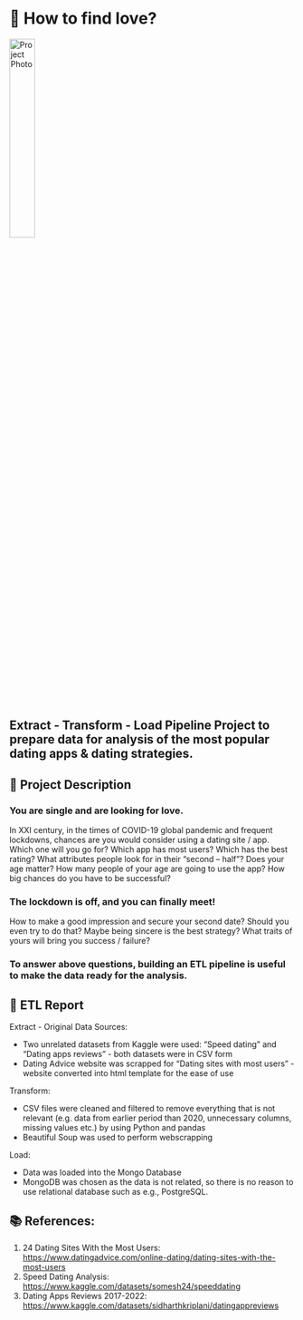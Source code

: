 # 💌 How to find love? 
<img src="https://github.com/rita-s/love-finder-/blob/master/images/project_photo.png" alt="Project Photo" title="Project Photo" width="30%">

## Extract - Transform - Load Pipeline Project to prepare data for analysis of the most popular dating apps & dating strategies.

## 📝 Project Description
### You are single and are looking for love.
In XXI century, in the times of COVID-19 global pandemic and frequent lockdowns, chances are you would consider using a dating site / app. Which one will you go for? Which app has most users? Which has the best rating? What attributes people look for in their “second – half”? Does your age matter? How many people of your age are going to use the app? How big chances do you have to be successful? 

### The lockdown is off, and you can finally meet!
How to make a good impression and secure your second date? Should you even try to do that? Maybe being sincere is the best strategy? What traits of yours will bring you success / failure?

### To answer above questions, building an ETL pipeline is useful to make the data ready for the analysis.

## 💼 ETL Report
Extract - Original Data Sources:
* Two unrelated datasets from Kaggle were used: “Speed dating” and “Dating apps reviews” - both datasets were in CSV form
* Dating Advice website was scrapped for “Dating sites with most users” - website converted into html template for the ease of use

Transform:
* CSV files were cleaned and filtered to remove everything that is not relevant (e.g. data from earlier period than 2020, unnecessary columns, missing values etc.) by using Python and pandas
* Beautiful Soup was used to perform webscrapping

Load:
* Data was loaded into the Mongo Database
* MongoDB was chosen as the data is not related, so there is no reason to use relational database such as e.g., PostgreSQL.

## 📚 References:
1. 24 Dating Sites With the Most Users: https://www.datingadvice.com/online-dating/dating-sites-with-the-most-users
2. Speed Dating Analysis: https://www.kaggle.com/datasets/somesh24/speeddating
3. Dating Apps Reviews 2017-2022: https://www.kaggle.com/datasets/sidharthkriplani/datingappreviews


